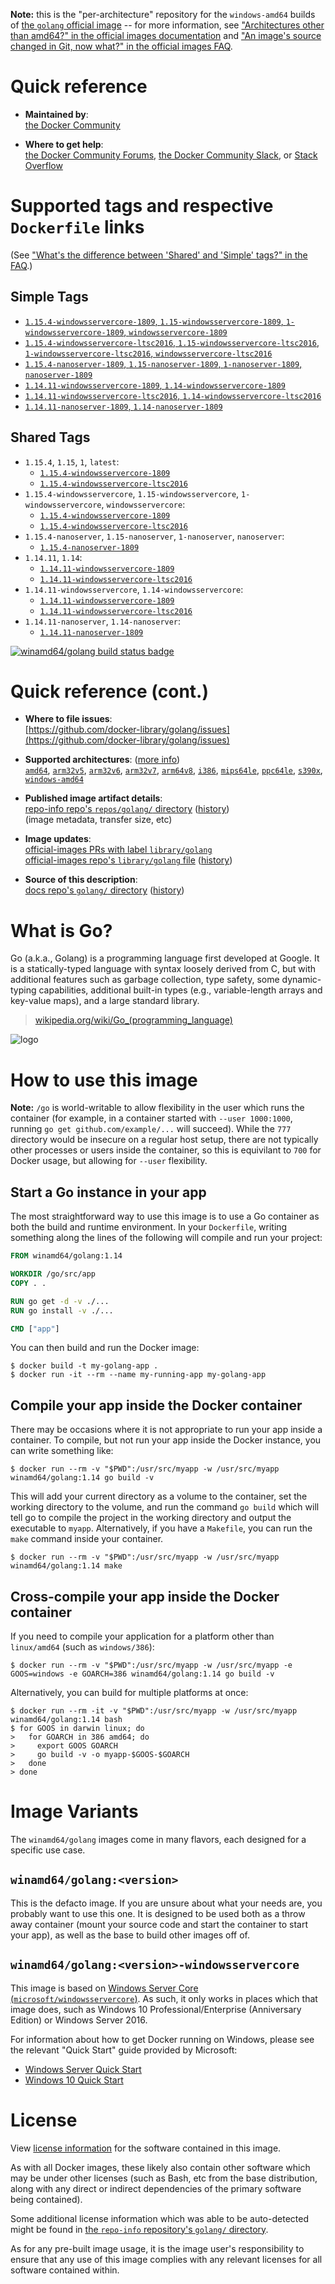 <!--

********************************************************************************

WARNING:

    DO NOT EDIT "golang/README.md"

    IT IS AUTO-GENERATED

    (from the other files in "golang/" combined with a set of templates)

********************************************************************************

-->

**Note:** this is the "per-architecture" repository for the `windows-amd64` builds of [the `golang` official image](https://hub.docker.com/_/golang) -- for more information, see ["Architectures other than amd64?" in the official images documentation](https://github.com/docker-library/official-images#architectures-other-than-amd64) and ["An image's source changed in Git, now what?" in the official images FAQ](https://github.com/docker-library/faq#an-images-source-changed-in-git-now-what).

# Quick reference

-	**Maintained by**:  
	[the Docker Community](https://github.com/docker-library/golang)

-	**Where to get help**:  
	[the Docker Community Forums](https://forums.docker.com/), [the Docker Community Slack](https://dockr.ly/slack), or [Stack Overflow](https://stackoverflow.com/search?tab=newest&q=docker)

# Supported tags and respective `Dockerfile` links

(See ["What's the difference between 'Shared' and 'Simple' tags?" in the FAQ](https://github.com/docker-library/faq#whats-the-difference-between-shared-and-simple-tags).)

## Simple Tags

-	[`1.15.4-windowsservercore-1809`, `1.15-windowsservercore-1809`, `1-windowsservercore-1809`, `windowsservercore-1809`](https://github.com/docker-library/golang/blob/4f7e163eab39e600cc211db615d8406ba3651e81/1.15/windows/windowsservercore-1809/Dockerfile)
-	[`1.15.4-windowsservercore-ltsc2016`, `1.15-windowsservercore-ltsc2016`, `1-windowsservercore-ltsc2016`, `windowsservercore-ltsc2016`](https://github.com/docker-library/golang/blob/4f7e163eab39e600cc211db615d8406ba3651e81/1.15/windows/windowsservercore-ltsc2016/Dockerfile)
-	[`1.15.4-nanoserver-1809`, `1.15-nanoserver-1809`, `1-nanoserver-1809`, `nanoserver-1809`](https://github.com/docker-library/golang/blob/4f7e163eab39e600cc211db615d8406ba3651e81/1.15/windows/nanoserver-1809/Dockerfile)
-	[`1.14.11-windowsservercore-1809`, `1.14-windowsservercore-1809`](https://github.com/docker-library/golang/blob/487f890a006c1e8c9956b9c46588712094256186/1.14/windows/windowsservercore-1809/Dockerfile)
-	[`1.14.11-windowsservercore-ltsc2016`, `1.14-windowsservercore-ltsc2016`](https://github.com/docker-library/golang/blob/487f890a006c1e8c9956b9c46588712094256186/1.14/windows/windowsservercore-ltsc2016/Dockerfile)
-	[`1.14.11-nanoserver-1809`, `1.14-nanoserver-1809`](https://github.com/docker-library/golang/blob/487f890a006c1e8c9956b9c46588712094256186/1.14/windows/nanoserver-1809/Dockerfile)

## Shared Tags

-	`1.15.4`, `1.15`, `1`, `latest`:
	-	[`1.15.4-windowsservercore-1809`](https://github.com/docker-library/golang/blob/4f7e163eab39e600cc211db615d8406ba3651e81/1.15/windows/windowsservercore-1809/Dockerfile)
	-	[`1.15.4-windowsservercore-ltsc2016`](https://github.com/docker-library/golang/blob/4f7e163eab39e600cc211db615d8406ba3651e81/1.15/windows/windowsservercore-ltsc2016/Dockerfile)
-	`1.15.4-windowsservercore`, `1.15-windowsservercore`, `1-windowsservercore`, `windowsservercore`:
	-	[`1.15.4-windowsservercore-1809`](https://github.com/docker-library/golang/blob/4f7e163eab39e600cc211db615d8406ba3651e81/1.15/windows/windowsservercore-1809/Dockerfile)
	-	[`1.15.4-windowsservercore-ltsc2016`](https://github.com/docker-library/golang/blob/4f7e163eab39e600cc211db615d8406ba3651e81/1.15/windows/windowsservercore-ltsc2016/Dockerfile)
-	`1.15.4-nanoserver`, `1.15-nanoserver`, `1-nanoserver`, `nanoserver`:
	-	[`1.15.4-nanoserver-1809`](https://github.com/docker-library/golang/blob/4f7e163eab39e600cc211db615d8406ba3651e81/1.15/windows/nanoserver-1809/Dockerfile)
-	`1.14.11`, `1.14`:
	-	[`1.14.11-windowsservercore-1809`](https://github.com/docker-library/golang/blob/487f890a006c1e8c9956b9c46588712094256186/1.14/windows/windowsservercore-1809/Dockerfile)
	-	[`1.14.11-windowsservercore-ltsc2016`](https://github.com/docker-library/golang/blob/487f890a006c1e8c9956b9c46588712094256186/1.14/windows/windowsservercore-ltsc2016/Dockerfile)
-	`1.14.11-windowsservercore`, `1.14-windowsservercore`:
	-	[`1.14.11-windowsservercore-1809`](https://github.com/docker-library/golang/blob/487f890a006c1e8c9956b9c46588712094256186/1.14/windows/windowsservercore-1809/Dockerfile)
	-	[`1.14.11-windowsservercore-ltsc2016`](https://github.com/docker-library/golang/blob/487f890a006c1e8c9956b9c46588712094256186/1.14/windows/windowsservercore-ltsc2016/Dockerfile)
-	`1.14.11-nanoserver`, `1.14-nanoserver`:
	-	[`1.14.11-nanoserver-1809`](https://github.com/docker-library/golang/blob/487f890a006c1e8c9956b9c46588712094256186/1.14/windows/nanoserver-1809/Dockerfile)

[![winamd64/golang build status badge](https://img.shields.io/jenkins/s/https/doi-janky.infosiftr.net/job/multiarch/job/windows-amd64/job/golang.svg?label=winamd64/golang%20%20build%20job)](https://doi-janky.infosiftr.net/job/multiarch/job/windows-amd64/job/golang/)

# Quick reference (cont.)

-	**Where to file issues**:  
	[https://github.com/docker-library/golang/issues](https://github.com/docker-library/golang/issues)

-	**Supported architectures**: ([more info](https://github.com/docker-library/official-images#architectures-other-than-amd64))  
	[`amd64`](https://hub.docker.com/r/amd64/golang/), [`arm32v5`](https://hub.docker.com/r/arm32v5/golang/), [`arm32v6`](https://hub.docker.com/r/arm32v6/golang/), [`arm32v7`](https://hub.docker.com/r/arm32v7/golang/), [`arm64v8`](https://hub.docker.com/r/arm64v8/golang/), [`i386`](https://hub.docker.com/r/i386/golang/), [`mips64le`](https://hub.docker.com/r/mips64le/golang/), [`ppc64le`](https://hub.docker.com/r/ppc64le/golang/), [`s390x`](https://hub.docker.com/r/s390x/golang/), [`windows-amd64`](https://hub.docker.com/r/winamd64/golang/)

-	**Published image artifact details**:  
	[repo-info repo's `repos/golang/` directory](https://github.com/docker-library/repo-info/blob/master/repos/golang) ([history](https://github.com/docker-library/repo-info/commits/master/repos/golang))  
	(image metadata, transfer size, etc)

-	**Image updates**:  
	[official-images PRs with label `library/golang`](https://github.com/docker-library/official-images/pulls?q=label%3Alibrary%2Fgolang)  
	[official-images repo's `library/golang` file](https://github.com/docker-library/official-images/blob/master/library/golang) ([history](https://github.com/docker-library/official-images/commits/master/library/golang))

-	**Source of this description**:  
	[docs repo's `golang/` directory](https://github.com/docker-library/docs/tree/master/golang) ([history](https://github.com/docker-library/docs/commits/master/golang))

# What is Go?

Go (a.k.a., Golang) is a programming language first developed at Google. It is a statically-typed language with syntax loosely derived from C, but with additional features such as garbage collection, type safety, some dynamic-typing capabilities, additional built-in types (e.g., variable-length arrays and key-value maps), and a large standard library.

> [wikipedia.org/wiki/Go_(programming_language)](http://en.wikipedia.org/wiki/Go_%28programming_language%29)

![logo](https://raw.githubusercontent.com/docker-library/docs/01c12653951b2fe592c1f93a13b4e289ada0e3a1/golang/logo.png)

# How to use this image

**Note:** `/go` is world-writable to allow flexibility in the user which runs the container (for example, in a container started with `--user 1000:1000`, running `go get github.com/example/...` will succeed). While the `777` directory would be insecure on a regular host setup, there are not typically other processes or users inside the container, so this is equivilant to `700` for Docker usage, but allowing for `--user` flexibility.

## Start a Go instance in your app

The most straightforward way to use this image is to use a Go container as both the build and runtime environment. In your `Dockerfile`, writing something along the lines of the following will compile and run your project:

```dockerfile
FROM winamd64/golang:1.14

WORKDIR /go/src/app
COPY . .

RUN go get -d -v ./...
RUN go install -v ./...

CMD ["app"]
```

You can then build and run the Docker image:

```console
$ docker build -t my-golang-app .
$ docker run -it --rm --name my-running-app my-golang-app
```

## Compile your app inside the Docker container

There may be occasions where it is not appropriate to run your app inside a container. To compile, but not run your app inside the Docker instance, you can write something like:

```console
$ docker run --rm -v "$PWD":/usr/src/myapp -w /usr/src/myapp winamd64/golang:1.14 go build -v
```

This will add your current directory as a volume to the container, set the working directory to the volume, and run the command `go build` which will tell go to compile the project in the working directory and output the executable to `myapp`. Alternatively, if you have a `Makefile`, you can run the `make` command inside your container.

```console
$ docker run --rm -v "$PWD":/usr/src/myapp -w /usr/src/myapp winamd64/golang:1.14 make
```

## Cross-compile your app inside the Docker container

If you need to compile your application for a platform other than `linux/amd64` (such as `windows/386`):

```console
$ docker run --rm -v "$PWD":/usr/src/myapp -w /usr/src/myapp -e GOOS=windows -e GOARCH=386 winamd64/golang:1.14 go build -v
```

Alternatively, you can build for multiple platforms at once:

```console
$ docker run --rm -it -v "$PWD":/usr/src/myapp -w /usr/src/myapp winamd64/golang:1.14 bash
$ for GOOS in darwin linux; do
>   for GOARCH in 386 amd64; do
>     export GOOS GOARCH
>     go build -v -o myapp-$GOOS-$GOARCH
>   done
> done
```

# Image Variants

The `winamd64/golang` images come in many flavors, each designed for a specific use case.

## `winamd64/golang:<version>`

This is the defacto image. If you are unsure about what your needs are, you probably want to use this one. It is designed to be used both as a throw away container (mount your source code and start the container to start your app), as well as the base to build other images off of.

## `winamd64/golang:<version>-windowsservercore`

This image is based on [Windows Server Core (`microsoft/windowsservercore`)](https://hub.docker.com/r/microsoft/windowsservercore/). As such, it only works in places which that image does, such as Windows 10 Professional/Enterprise (Anniversary Edition) or Windows Server 2016.

For information about how to get Docker running on Windows, please see the relevant "Quick Start" guide provided by Microsoft:

-	[Windows Server Quick Start](https://msdn.microsoft.com/en-us/virtualization/windowscontainers/quick_start/quick_start_windows_server)
-	[Windows 10 Quick Start](https://msdn.microsoft.com/en-us/virtualization/windowscontainers/quick_start/quick_start_windows_10)

# License

View [license information](http://golang.org/LICENSE) for the software contained in this image.

As with all Docker images, these likely also contain other software which may be under other licenses (such as Bash, etc from the base distribution, along with any direct or indirect dependencies of the primary software being contained).

Some additional license information which was able to be auto-detected might be found in [the `repo-info` repository's `golang/` directory](https://github.com/docker-library/repo-info/tree/master/repos/golang).

As for any pre-built image usage, it is the image user's responsibility to ensure that any use of this image complies with any relevant licenses for all software contained within.
